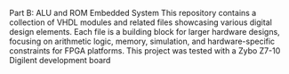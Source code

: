 Part B: ALU and ROM Embedded System
This repository contains a collection of VHDL modules and related files showcasing various digital design elements. Each file is a building block for larger hardware designs, focusing on arithmetic logic, memory, simulation, and hardware-specific constraints for FPGA platforms. 
This project was tested with a Zybo Z7-10 Digilent development board
